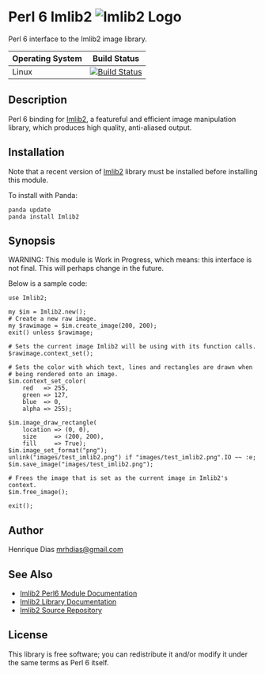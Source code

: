 Perl 6 Imlib2 ![Imlib2 Logo](logotype/logo_32x32.png)
============
Perl 6 interface to the Imlib2 image library.

| Operating System  |   Build Status  |
| ----------------- | --------------- |
| Linux		    | [![Build Status](https://travis-ci.org/hankache/perl6-Imlib2.svg?branch=master)](https://travis-ci.org/hankache/perl6-Imlib2)  |

Description
-----------
Perl 6 binding for [Imlib2][2], a featureful and efficient image manipulation library, which produces high quality, anti-aliased output.  

Installation
------------
Note that a recent version of [Imlib2][3] library must be installed before installing this module.

To install with Panda:

	panda update
	panda install Imlib2


Synopsis
--------
WARNING: This module is Work in Progress, which means: this interface is not final. This will perhaps change in the future.

Below is a sample code:

```Perl6
use Imlib2;

my $im = Imlib2.new();
# Create a new raw image.
my $rawimage = $im.create_image(200, 200);
exit() unless $rawimage;

# Sets the current image Imlib2 will be using with its function calls.
$rawimage.context_set();
 
# Sets the color with which text, lines and rectangles are drawn when
# being rendered onto an image.
$im.context_set_color(
	red   => 255,
	green => 127,
	blue  => 0,
	alpha => 255);
 
$im.image_draw_rectangle(
	location => (0, 0),
	size     => (200, 200),
	fill     => True);
$im.image_set_format("png");
unlink("images/test_imlib2.png") if "images/test_imlib2.png".IO ~~ :e;
$im.save_image("images/test_imlib2.png");

# Frees the image that is set as the current image in Imlib2's context. 
$im.free_image();

exit();
```

Author
------
Henrique Dias <mrhdias@gmail.com>

See Also
--------
* [Imlib2 Perl6 Module Documentation][1]  
* [Imlib2 Library Documentation][2]
* [Imlib2 Source Repository][3]

License
-------

This library is free software; you can redistribute it and/or modify it under the same terms as Perl 6 itself.

[1]: lib/Imlib2.pod "Imlib2 Perl6 Module Documentation"
[2]: http://docs.enlightenment.org/api/imlib2/html/ "Imlib2 Library Documentation"
[3]: http://sourceforge.net/projects/enlightenment/files/imlib2-src/
